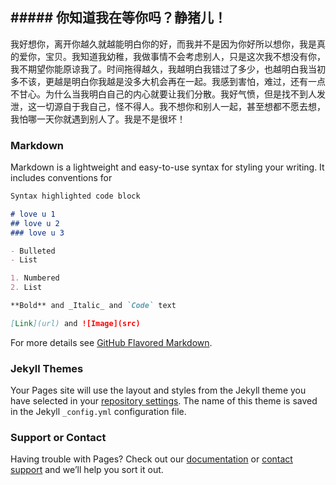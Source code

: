 ## ##### 你知道我在等你吗？静猪儿！





我好想你，离开你越久就越能明白你的好，而我并不是因为你好所以想你，我是真的爱你，宝贝。我知道我幼稚，我做事情不会考虑别人，只是这次我不想没有你，我不期望你能原谅我了。时间拖得越久，我越明白我错过了多少，也越明白我当初多不该，更越是明白你我越是没多大机会再在一起。我感到害怕，难过，还有一点不甘心。为什么当我明白自己的内心就要让我们分散。我好气愤，但是找不到人发泄，这一切源自于我自己，怪不得人。我不想你和别人一起，甚至想都不愿去想，我怕哪一天你就遇到别人了。我是不是很坏！


### Markdown

Markdown is a lightweight and easy-to-use syntax for styling your writing. It includes conventions for

```markdown
Syntax highlighted code block

# love u 1
## love u 2
### love u 3

- Bulleted
- List

1. Numbered
2. List

**Bold** and _Italic_ and `Code` text

[Link](url) and ![Image](src)
```

For more details see [GitHub Flavored Markdown](https://guides.github.com/features/mastering-markdown/).

### Jekyll Themes

Your Pages site will use the layout and styles from the Jekyll theme you have selected in your [repository settings](https://github.com/LYQ597/I-love-you-/settings). The name of this theme is saved in the Jekyll `_config.yml` configuration file.

### Support or Contact

Having trouble with Pages? Check out our [documentation](https://help.github.com/categories/github-pages-basics/) or [contact support](https://github.com/contact) and we’ll help you sort it out.
